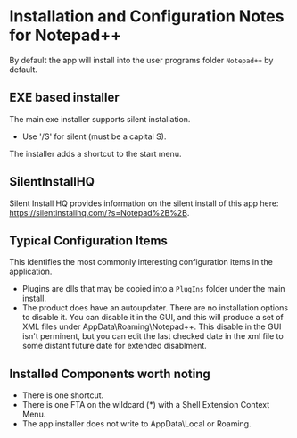 # Installation and Configuration Notes for Notepad++

By default the app will install into the user programs folder `Notepad++` by default.


## EXE based installer

The main exe installer supports silent installation. 
* Use '/S' for silent (must be a capital S).

The installer adds a shortcut to the start menu.


## SilentInstallHQ
Silent Install HQ provides information on the silent install of this app here: https://silentinstallhq.com/?s=Notepad%2B%2B.

## Typical Configuration Items 

This identifies the most commonly interesting configuration items in the application.

* Plugins are dlls that may be copied into a `PlugIns` folder under the main install.
* The product does have an autoupdater.  There are no installation options to disable it.  You can disable it in the GUI, and this will produce a set of XML files under AppData\Roaming\Notepad++.  This disable in the GUI isn't perminent, but you can edit the last checked date in the xml file to some distant future date for extended disablment.


## Installed Components worth noting

* There is one shortcut.
* There is one FTA on the wildcard (*) with a Shell Extension Context Menu.
* The app installer does not write to AppData\Local or Roaming.